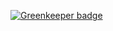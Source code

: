 

[![Greenkeeper badge](https://badges.greenkeeper.io/tusharmath/reactive-dom.svg)](https://greenkeeper.io/)